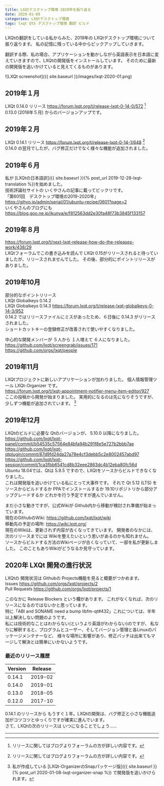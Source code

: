 ```yaml
---
title: LXQtデスクトップ環境 2019年を振り返る
date: 2020-01-09
categories: LXQtデスクトップ環境
tags: lxqt Qt5 デスクトップ環境 翻訳 ビルド
---
```


LXQtの翻訳をしている私からみた、2019年の LXQtデスクトップ環境について振り返ります。
私の記憶に残っている中からピックアップしていきます。

翻訳する際、私の場合、アプリケーションを動かしながら英語表示を日本語に変えていきますので、LXQtの開発版をインストールしています。
そのために最新の開発版を追いかけていると見えてくるものがあります。

![LXQt screenshot]({{ site.baseurl }}/images/lxqt-2020-01.png)

## 2019年１月
LXQt 0.14.0 リリース <https://forum.lxqt.org/t/release-lxqt-0-14-0/572> [^rel]  
0.13.0 (2018年５月) からのバージョンアップです。

## 2019年２月
LXQt 0.14.1 リリース <https://forum.lxqt.org/t/release-lxqt-0-14-1/648> [^rel]  
0.14.0 の翌月でしたが、バグ修正だけでなく様々な機能が追加されました。

[^rel]: リリースに関してはブログよりフォーラムの方が詳しい内容です。

## 2019年６月
私が [LXQtの日本語訳]({{ site.baseurl }}{% post_url 2019-12-28-lxqt-translation %})を始めました。  
技術評論社サイトの いくやさんの記事に載ってビックリです。  
「第601回　デスクトップ環境の2019-2020年」 <https://gihyo.jp/admin/serial/01/ubuntu-recipe/0601?page=2>  
いくやさんのブログにも <https://blog.goo.ne.jp/ikunya/e/f812563dd2e30fa48f73b3845f133157>  

## 2019年８月
<https://forum.lxqt.org/t/next-lxqt-release-how-do-the-releases-work/438/29>  
LXQtフォーラムでこの書き込みを読んで LXQt 0.15がリリースされると待っていましたが、リリースされませんでした。
その後、部分的にポイントリリースがありました。

## 2019年10月
部分的なポイントリリース  
LXQt Globalkeys 0.14.2  
LXQt Globalkeys 0.14.3 <https://forum.lxqt.org/t/release-lxqt-globalkeys-0-14-3/952>    
0.14.2 ではリリースファイルにミスがあったため、６日後に 0.14.3 がリリースされました。  
ショートカットキーの登録修正が改善されて使いやすくなりました。

中心的な開発メンバーが ５人から １人増えて ６人になりました。  
<https://github.com/lxqt/screengrab/issues/171>  
<https://github.com/orgs/lxqt/people>  

## 2019年11月
LXQtプロジェクトに新しいアプリケーションが加わりました。
個人情報管理ツール LXQt-Organizer です。  
<https://forum.lxqt.org/t/lxqt-appointment-notifier-menu-item-editor/927>  
ここの投稿から開発が始まりました。
実用的になるのは先になりそうですが、少しずつ機能が追加されています。 [^o]  

[^o]: 私が作成している [LXQt-OrganizerのSnapパッケージ版]({{ site.baseurl }}{% post_url 2020-01-08-lxqt-organizer-snap %}) で開発版を追いかけられます。

## 2019年12月
LXQtのビルドに必要な Qtのバージョンが、 5.10.0 以降になりました。  
<https://github.com/lxqt/lxqt-panel/commit/b54535c57564e84bfa94b291f8e5e727b2bbb7ae>  
<https://github.com/lxqt/lxqt-qtplugin/commit/87d9fd24da27a78e4cf3debb5c2e8002457abd97>  
<https://github.com/lxqt/lxqt-session/commit/1ca3fbb6541cd8b32eee2863dc4b12eba80fc56d>  
Ubuntu 18.04では、Qtは 5.9.5 ですので、LXQtをソースからビルドできなくなりました。  
これは開発版を追いかけている私にとって大事件です。
それで Qt 5.12 (LTS) をソースからビルドするか PPAでインストールするか 19.10リポジトリから部分アップグレードするか どれかを行う予定ですが進んでいません。

まだ小さな動きですが、公式Wikiが Github内から移動が検討され準備が始まっています。  
現在のGithubのWiki: <https://github.com/lxqt/lxqt/wiki>  
移動先の予定の場所: <https://wiki.lxqt.org/>  
現在のWikiは、更新されず内容が古くなってきています。
開発者のなかには、次のリリースまでには Wikiを整えたいという思いがあるのかも知れません。  
ソースからビルドする方法のWikiページが古くなっていて、一部を私が更新しました。
このこともありWikiがどうなるか見守っています。  

## 2020年 LXQt 開発の進行状況
LXQtの 開発状況は Githubの Projects機能を見ると概要がつかめます。  
Issues <https://github.com/orgs/lxqt/projects/2>  
Pull Requests <https://github.com/orgs/lxqt/projects/1>  

このなかに Release Blockers という欄があります。
これがなくなれば、次のリリースになるのではないかと思っています。  
特に「ABI and SONAME need a bump libfm-qt#432」これについては、半年以上解決しない問題のようです。  
私には技術的なことはわからない(というより英語がわからない)のですが、
私なりに解釈すると、プログラムとユーザー、そしてバージョン管理と各Linuxのパッケージメンテナーなど、
様々な場所に影響があり、修正パッチは出来てもマージして解決とは簡単にいかないようです。

### 最近のリリース履歴

|Version|Release|
|---|---|
|0.14.1 | 2019-02|
|0.14.0 | 2019-01|
|0.13.0 | 2018-05|
|0.12.0 | 2017-10|

0.14.1 のリリースから もうすぐ１年。LXQtの開発は、バグ修正と小さな機能追加がコツコツとゆっくりですが確実に進んでいます。  
さて、LXQtの次のリリースは いつになることでしょう……

***
